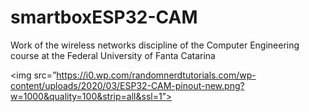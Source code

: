 # smartboxESP32-CAM
Work of the wireless networks discipline of the Computer Engineering course at the Federal University of Fanta Catarina


 <img src=”https://i0.wp.com/randomnerdtutorials.com/wp-content/uploads/2020/03/ESP32-CAM-pinout-new.png?w=1000&quality=100&strip=all&ssl=1”>
